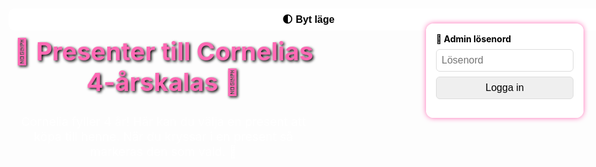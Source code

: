 <!DOCTYPE html>
<html lang="sv">
<head>
  <meta charset="UTF-8">
  <meta name="viewport" content="width=device-width, initial-scale=1.0">
  <title>Presenter till Cornelias kalas</title>
  <style>
    :root {
      --bg-color: url('https://cdn.pixabay.com/photo/2014/11/09/08/06/stars-523811_1280.jpg');
      --text-color: #fff;
      --card-bg: rgba(255, 255, 255, 0.95);
      --accent: #ff69b4;
    }

    body.dark-mode {
      --bg-color: #111;
      --text-color: #eee;
      --card-bg: #222;
      --accent: #ffb6c1;
    }

    body {
      font-family: 'Comic Sans MS', cursive, sans-serif;
      margin: 0;
      padding: 1rem;
      background: var(--bg-color) no-repeat center center fixed;
      background-size: cover;
      color: var(--text-color);
    }

    h1 {
      color: var(--accent);
      text-align: center;
      font-size: 2.5rem;
      text-shadow: 2px 2px 4px #000;
    }

    .intro {
      text-align: center;
      font-size: 1.2rem;
      margin-bottom: 2rem;
    }

    .present {
      background-color: var(--card-bg);
      color: #000;
      border-radius: 12px;
      padding: 1rem;
      margin-bottom: 1.5rem;
      box-shadow: 0 0 10px var(--accent);
    }

    .booked {
      background-color: rgba(255, 192, 203, 0.5);
      color: #555;
      text-decoration: line-through;
    }

    #adminSection, #adminLogin {
      background-color: var(--card-bg);
      color: #000;
      padding: 1rem;
      border-radius: 12px;
      margin-top: 2rem;
      box-shadow: 0 0 8px var(--accent);
    }

    #adminLogin {
      position: fixed;
      top: 20px;
      right: 20px;
      width: 220px;
    }

    input, button {
      width: 100%;
      margin-top: 0.5rem;
      padding: 0.5rem;
      font-size: 1rem;
      border-radius: 6px;
      border: 1px solid #ddd;
    }

    .preview {
      width: 100%;
      max-height: 150px;
      object-fit: contain;
      margin-top: 0.5rem;
      border-radius: 8px;
    }

    #toggleMode {
      position: fixed;
      top: 20px;
      left: 20px;
      background-color: var(--card-bg);
      color: #000;
      padding: 0.5rem 1rem;
      border-radius: 10px;
      border: none;
      font-weight: bold;
      cursor: pointer;
    }

    @media (max-width: 600px) {
      body {
        padding: 1rem;
      }

      #adminLogin {
        position: static;
        width: auto;
        margin-top: 2rem;
      }

      #toggleMode {
        position: static;
        margin-bottom: 1rem;
      }
    }
  </style>
</head>
<body>
  <button id="toggleMode" onclick="toggleDarkMode()">🌓 Byt läge</button>

  <h1>🎀 Presenter till Cornelias 4-årskalas 🎀</h1>
  <div class="intro">Cornelia fyller 4 år! Här kan du välja en present att köpa till henne. När du kryssar i en present så markeras den som vald. 🎁</div>

  <div id="presentList"></div>

  <div id="adminLogin">
    <label for="adminPass"><strong>🔐 Admin lösenord</strong></label>
    <input type="password" id="adminPass" placeholder="Lösenord">
    <button onclick="checkPassword()">Logga in</button>
    <p id="loginError" style="color:red;"></p>
  </div>

  <div id="adminSection" style="display:none;">
    <h3>Lägg till ny present</h3>
    <form id="addForm">
      <input type="text" id="presentName" placeholder="Presentens namn" required>
      <input type="text" id="presentDesc" placeholder="Kategori (t.ex. LEGO, pyssel, kläder)">
      <input type="text" id="presentPrice" placeholder="Pris i kr">
      <input type="url" id="presentImg" placeholder="Bildlänk (valfritt)">
      <button type="submit">Lägg till present</button>
    </form>
  </div>

  <script>
    const presentList = document.getElementById('presentList');
    const addForm = document.getElementById('addForm');
    const adminSection = document.getElementById('adminSection');
    const loginError = document.getElementById('loginError');

    let presents = JSON.parse(localStorage.getItem('presents') || '[]');

    if (presents.length === 0) {
      presents = [
        {
          name: 'LEGO Friends Hus',
          desc: 'LEGO',
          price: '299',
          img: 'https://m.media-amazon.com/images/I/71sFCDzN6bL._AC_SL1500_.jpg',
          booked: false
        },
        {
          name: 'Rosa badanka med glitter',
          desc: 'Badleksak',
          price: '49',
          img: 'https://www.partyhallen.se/images/0.81337700_1662979626_badanka-rosa-med-glitter.jpg',
          booked: false
        }
      ];
    }

    function renderPresents() {
      presentList.innerHTML = '';
      presents.forEach((p, i) => {
        const div = document.createElement('div');
        div.className = 'present' + (p.booked ? ' booked' : '');
        div.innerHTML = `
          <strong>${p.name}</strong><br/>
          <em>${p.desc}</em><br/>
          ${p.price ? `<p>Pris: ${p.price} kr</p>` : ''}
          ${p.img ? `<img src="${p.img}" class="preview" alt="${p.name}" />` : ''}<br/>
          <label>
            <input type="checkbox" ${p.booked ? 'checked disabled' : ''} onchange="bookPresent(${i})" />
            ${p.booked ? 'Bokad' : 'Jag köper denna'}
          </label>
        `;
        presentList.appendChild(div);
      });
    }

    function bookPresent(index) {
      presents[index].booked = true;
      saveAndRender();
    }

    addForm.onsubmit = (e) => {
      e.preventDefault();
      const name = document.getElementById('presentName').value.trim();
      const desc = document.getElementById('presentDesc').value.trim();
      const price = document.getElementById('presentPrice').value.trim();
      const img = document.getElementById('presentImg').value.trim();
      if (name) {
        presents.push({ name, desc, price, img, booked: false });
        saveAndRender();
        addForm.reset();
      }
    }

    function saveAndRender() {
      localStorage.setItem('presents', JSON.stringify(presents));
      renderPresents();
    }

    function checkPassword() {
      const input = document.getElementById('adminPass').value;
      if (input === 'cornelia123') {
        adminSection.style.display = 'block';
        document.getElementById('adminLogin').style.display = 'none';
      } else {
        loginError.textContent = 'Fel lösenord';
      }
    }

    function toggleDarkMode() {
      document.body.classList.toggle('dark-mode');
    }

    renderPresents();
  </script>
</body>
</html>
